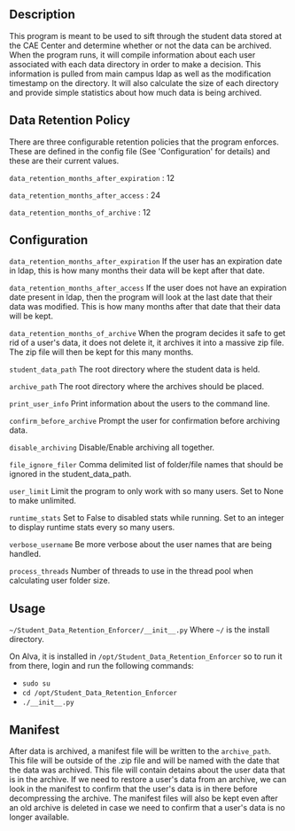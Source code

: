 ## Description
This program is meant to be used to sift through the student data stored at the CAE Center and determine whether or not the data can be archived. When the program runs, it will compile information about each user associated with each data directory in order to make a decision. This information is pulled from main campus ldap as well as the modification timestamp on the directory. It will also calculate the size of each directory and provide simple statistics about how much data is being archived.

## Data Retention Policy
There are three configurable retention policies that the program enforces. These are defined in the config file (See 'Configuration' for details) and these are their current values. 

``data_retention_months_after_expiration`` : 12

``data_retention_months_after_access`` : 24
 
``data_retention_months_of_archive`` : 12

## Configuration

``data_retention_months_after_expiration`` If the user has an expiration date in ldap, this is how many months their data will be kept after that date.

``data_retention_months_after_access`` If the user does not have an expiration date present in ldap, then the program will look at the last date that their data was modified. This is how many months after that date that their data will be kept.

``data_retention_months_of_archive`` When the program decides it safe to get rid of a user's data, it does not delete it, it archives it into a massive zip file. The zip file will then be kept for this many months.

``student_data_path`` The root directory where the student data is held.

``archive_path`` The root directory where the archives should be placed.

``print_user_info`` Print information about the users to the command line.

``confirm_before_archive`` Prompt the user for confirmation before archiving data.

``disable_archiving`` Disable/Enable archiving all together.

``file_ignore_filer`` Comma delimited list of folder/file names that should be ignored in the student_data_path.

``user_limit`` Limit the program to only work with so many users. Set to None to make unlimited.

``runtime_stats`` Set to False to disabled stats while running. Set to an integer to display runtime stats every so many users.

``verbose_username`` Be more verbose about the user names that are being handled.

``process_threads`` Number of threads to use in the thread pool when calculating user folder size. 

## Usage

``~/Student_Data_Retention_Enforcer/__init__.py``
Where ``~/`` is the install directory.

On Alva, it is installed in ``/opt/Student_Data_Retention_Enforcer`` so to run it from there, login and run the following commands:
* ``sudo su``
* ``cd /opt/Student_Data_Retention_Enforcer``
* ``./__init__.py``


## Manifest
After data is archived, a manifest file will be written to the ``archive_path``. This file will be outside of the .zip file and will be named with the date that the data was archived. This file will contain detains about the user data that is in the archive. If we need to restore a user's data from an archive, we can look in the manifest to confirm that the user's data is in there before decompressing the archive. The manifest files will also be kept even after an old archive is deleted in case we need to confirm that a user's data is no longer available. 
